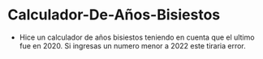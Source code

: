 # Calculador-De-Años-Bisiestos

- Hice un calculador de años bisiestos teniendo en cuenta que el ultimo fue en 2020. Si ingresas un numero menor a 2022 este tiraria error.
